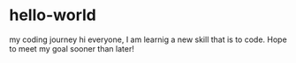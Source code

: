 # hello-world
my coding journey 
hi everyone, I am learnig a new skill that is to code. Hope to meet my goal sooner than later!

